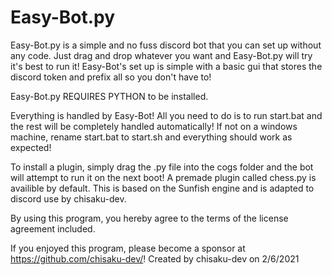 # Easy-Bot.py
Easy-Bot.py is a simple and no fuss discord bot that you can set up without any code. Just drag and drop whatever you want and Easy-Bot.py will try it's best to run it! Easy-Bot's set up is simple with a basic gui that stores the discord token and prefix all so you don't have to!

Easy-Bot.py REQUIRES PYTHON to be installed.

Everything is handled by Easy-Bot! All you need to do is to run start.bat and the rest will be completely handled automatically!
If not on a windows machine, rename start.bat to start.sh and everything should work as expected!

To install a plugin, simply drag the .py file into the cogs folder and the bot will attempt to run it on the next boot!
A premade plugin called chess.py is availible by default. This is based on the Sunfish engine and is adapted to discord use by chisaku-dev.

By using this program, you hereby agree to the terms of the license agreement included.

If you enjoyed this program, please become a sponsor at https://github.com/chisaku-dev/!
Created by chisaku-dev on 2/6/2021
